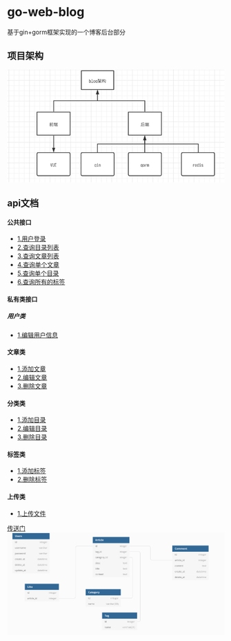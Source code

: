 # go-web-blog
基于gin+gorm框架实现的一个博客后台部分

## 项目架构
![](./source/architecture.png)
## api文档
#### 公共接口
- [1.用户登录](#用户登录)
- [2.查询目录列表](#查询目录列表)
- [3.查询文章列表](#查询文章列表)
- [4.查询单个文章](#查询单个文章)
- [5.查询单个目录](#查询单个目录)
- [6.查询所有的标签](#查询所有的标签)
#### 私有类接口
##### 用户类
- [1.编辑用户信息](#编辑用户信息)
#### 文章类
- [1.添加文章](#添加文章)
- [2.编辑文章](#编辑文章)
- [3.删除文章](#删除文章)
#### 分类类
- [1.添加目录](#添加目录)
- [2.编辑目录](#编辑目录)
- [3.删除目录](#删除目录)
#### 标签类
- [1.添加标签](#添加标签)
- [2.删除标签](#删除标签)
#### 上传类
- [1.上传文件](#上传文件)


<a href = "https://dbdiagram.io/d/6117e5532ecb310fc3cb6f68">传送门</a>
![img.png](source/img_1.png)

